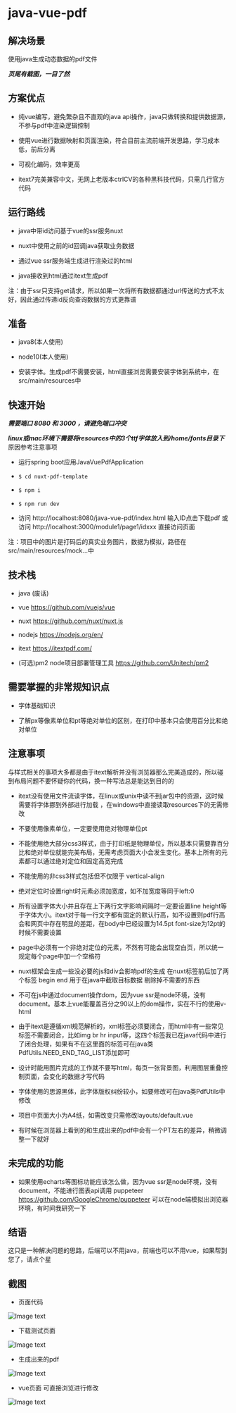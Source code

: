 # java-vue-pdf

## 解决场景
使用java生成动态数据的pdf文件

***页尾有截图，一目了然***



## 方案优点
* 纯vue编写，避免繁杂且不直观的java api操作，java只做转换和提供数据源，不参与pdf中渲染逻辑控制

* 使用vue进行数据映射和页面渲染，符合目前主流前端开发思路，学习成本低，前后分离

* 可视化编码，效率更高

* itext7完美兼容中文，无网上老版本ctrlCV的各种黑科技代码，只需几行官方代码



## 运行路线
* java中带id访问基于vue的ssr服务nuxt

* nuxt中使用之前的id回调java获取业务数据

* 通过vue ssr服务端生成进行渲染过的html

* java接收到html通过itext生成pdf

注：由于ssr只支持get请求，所以如果一次将所有数据都通过url传送的方式不太好，因此通过传递id反向查询数据的方式更靠谱



## 准备
* java8(本人使用)

* node10(本人使用)

* 安装字体。生成pdf不需要安装，html直接浏览需要安装字体到系统中，在src/main/resources中


## 快速开始
***需要端口 8080 和 3000 ，请避免端口冲突***

***linux或mac环境下需要将resources中的3个ttf字体放入到/home/fonts目录下*** 原因参考注意事项

* 运行spring boot应用JavaVuePdfApplication

* `$ cd nuxt-pdf-template`

* `$ npm i`

* `$ npm run dev`

* 访问 http://localhost:8080/java-vue-pdf/index.html 输入ID点击下载pdf 或访问 http://localhost:3000/module1/page1/idxxx 直接访问页面

注：项目中的图片是打码后的真实业务图片，数据为模拟，路径在src/main/resources/mock...中



## 技术栈
* java (废话)

* vue https://github.com/vuejs/vue

* nuxt https://github.com/nuxt/nuxt.js

* nodejs https://nodejs.org/en/

* itext https://itextpdf.com/

* (可选)pm2 node项目部署管理工具 https://github.com/Unitech/pm2



## 需要掌握的非常规知识点
* 字体基础知识

* 了解px等像素单位和pt等绝对单位的区别，在打印中基本只会使用百分比和绝对单位



## 注意事项
与样式相关的事项大多都是由于itext解析并没有浏览器那么完美造成的，所以碰到布局问题不要怀疑你的代码，换一种写法总是能达到目的的

* itext没有使用文件流读字体，在linux或unix中读不到jar包中的资源，这时候需要将字体挪到外部进行加载 ，在windows中直接读取resources下的无需修改

* 不要使用像素单位，一定要使用绝对物理单位pt

* 不能使用绝大部分css3样式，由于打印纸是物理单位，所以基本只需要靠百分比和绝对单位就能完美布局，无需考虑页面大小会发生变化。基本上所有的元素都可以通过绝对定位和固定高宽完成

* 不能使用的非css3样式包括但不仅限于 vertical-align

* 绝对定位时设置right时元素必须加宽度，如不加宽度等同于left:0

* 所有设置字体大小并且存在上下两行文字影响间隔时一定要设置line height等于字体大小。itext对于每一行文字都有固定的默认行高，如不设置则pdf行高会和网页中存在明显的差距，在body中已经设置为14.5pt font-size为12pt的时候不需要设置

* page中必须有一个非绝对定位的元素，不然有可能会出现空白页，所以统一规定每个page中加一个空格符

* nuxt框架会生成一些没必要的js和div会影响pdf的生成 在nuxt标签前后加了两个标签 begin end 用于在java中截取目标数据 剔除掉不需要的东西

* 不可在js中通过document操作dom，因为vue ssr是node环境，没有document。基本上vue能覆盖百分之90以上的dom操作，实在不行的使用v-html

* 由于itext是遵循xml规范解析的，xml标签必须要闭合，而html中有一些常见标签不需要闭合，比如img br hr input等，这四个标签我已在java代码中进行了闭合处理，如果有不在这里面的标签可在java类PdfUtils.NEED_END_TAG_LIST添加即可

* 设计时能用图片完成的工作就不要写html，每页一张背景图，利用图层重叠控制页面，会变化的数据才写代码

* 字体使用的思源黑体，此字体版权纠纷较小，如要修改可在java类PdfUtils中修改

* 项目中页面大小为A4纸，如需改变只需修改layouts/default.vue

* 有时候在浏览器上看到的和生成出来的pdf中会有一个PT左右的差异，稍微调整一下就好


## 未完成的功能
* 如果使用echarts等图标功能应该怎么做，因为vue ssr是node环境，没有document，不能进行图表api调用
puppeteer https://github.com/GoogleChrome/puppeteer 可以在node端模拟出浏览器环境，有时间我研究一下



## 结语
这只是一种解决问题的思路，后端可以不用java，前端也可以不用vue，如果帮到您了，请点个星



## 截图
* 页面代码

![Image text](https://raw.githubusercontent.com/JannsenYang/java-vue-pdf/master/images/1.png)

* 下载测试页面

![Image text](https://raw.githubusercontent.com/JannsenYang/java-vue-pdf/master/images/2.png)

* 生成出来的pdf

![Image text](https://raw.githubusercontent.com/JannsenYang/java-vue-pdf/master/images/3.png)

* vue页面 可直接浏览进行修改

![Image text](https://raw.githubusercontent.com/JannsenYang/java-vue-pdf/master/images/4.png)

      

